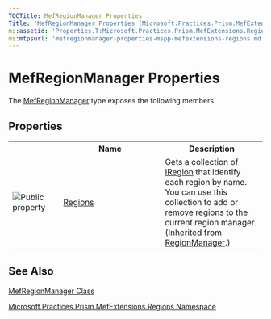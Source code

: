 ```yaml
---
TOCTitle: MefRegionManager Properties
Title: 'MefRegionManager Properties (Microsoft.Practices.Prism.MefExtensions.Regions)'
ms:assetid: 'Properties.T:Microsoft.Practices.Prism.MefExtensions.Regions.MefRegionManager'
ms:mtpsurl: 'mefregionmanager-properties-mspp-mefextensions-regions.md'
---
```


# MefRegionManager Properties

The [MefRegionManager](mefregionmanager-class-mspp-mefextensions-regions.md) type exposes the following members.

## Properties

<table>
<colgroup>
<col width="20%" />
<col width="40%" />
<col width="40%" />
</colgroup>

<tbody>
<tr>
<th>
							&nbsp;
						</th>
<th>Name</th>
<th>Description</th>
</tr>
<tr>
<td>

![](https://msdn.microsoft.com/en-us/Gg431153.pubproperty(en-us,PandP.50).gif "Public property")
</td>
<td>
<a href="regionmanager-regions-property-mspp-regions.md">Regions</a>
</td>
<td>
<div>
Gets a collection of <a href="iregion-interface-mspp-regions.md">IRegion</a> that identify each region by name. You can use this collection to add or remove regions to the current region manager.
</div> (Inherited from <a href="regionmanager-class-mspp-regions.md">RegionManager</a>.)</td>
</tr>
</tbody>
</table>

## See Also

[MefRegionManager Class](mefregionmanager-class-mspp-mefextensions-regions.md)

[Microsoft.Practices.Prism.MefExtensions.Regions Namespace](mspp-mefextensions-regions-namespace.md)
